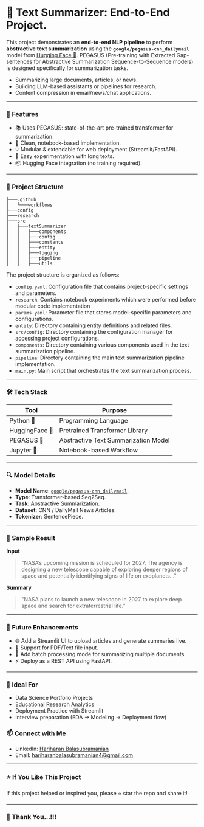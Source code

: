 # 📰 Text Summarizer: End-to-End Project.

This project demonstrates an **end-to-end NLP pipeline** to perform **abstractive text summarization** using the **`google/pegasus-cnn_dailymail`** model from [Hugging Face 🤗](https://huggingface.co/google/pegasus-cnn_dailymail). PEGASUS (Pre-training with Extracted Gap-sentences for Abstractive Summarization Sequence-to-Sequence models) is designed specifically for summarization tasks.

- Summarizing large documents, articles, or news.
- Building LLM-based assistants or pipelines for research.
- Content compression in email/news/chat applications.

---

### 🚀 Features

- 📚 Uses PEGASUS: state-of-the-art pre-trained transformer for summarization.
- 🔧 Clean, notebook-based implementation.
- 💡 Modular & extendable for web deployment (Streamlit/FastAPI).
- 🧪 Easy experimentation with long texts.
- 📦 Hugging Face integration (no training required).

---

### 📁 Project Structure
```
├───.github
│   └───workflows
├───config
├───research
├───src
│   ├───textSummarizer
│   │   ├───components
│   │   ├───config
│   │   ├───constants
│   │   ├───entity
│   │   ├───logging
│   │   ├───pipeline
│   │   ├───utils
```

The project structure is organized as follows:

- ```config.yaml```: Configuration file that contains project-specific settings and parameters.
- ```research```: Contains notebook experiments which were performed before modular code implementation
- ```params.yaml```: Parameter file that stores model-specific parameters and configurations.
- ```entity```: Directory containing entity definitions and related files.
- ```src/config```: Directory containing the configuration manager for accessing project configurations.
- ```components```: Directory containing various components used in the text summarization pipeline.
- ```pipeline```: Directory containing the main text summarization pipeline implementation.
- ```main.py```: Main script that orchestrates the text summarization process.

---

### 🛠️ Tech Stack

| Tool           | Purpose                                |
|----------------|----------------------------------------|
| Python 🐍       | Programming Language                   |
| HuggingFace 🤗  | Pretrained Transformer Library         |
| PEGASUS 🧠       | Abstractive Text Summarization Model   |
| Jupyter 📒      | Notebook-based Workflow                |

---

### 🔍 Model Details

- **Model Name**: [`google/pegasus-cnn_dailymail`](https://huggingface.co/google/pegasus-cnn_dailymail).
- **Type**: Transformer-based Seq2Seq.
- **Task**: Abstractive Summarization.
- **Dataset**: CNN / DailyMail News Articles.
- **Tokenizer**: SentencePiece.

---


### 📌 Sample Result

**Input**
> "NASA’s upcoming mission is scheduled for 2027. The agency is designing a new telescope capable of exploring deeper regions of space and potentially identifying signs of life on exoplanets..."

**Summary**
> "NASA plans to launch a new telescope in 2027 to explore deep space and search for extraterrestrial life."

---

### 🔮 Future Enhancements

- 🌐 Add a Streamlit UI to upload articles and generate summaries live.
- 📁 Support for PDF/Text file input.
- 🧾 Add batch processing mode for summarizing multiple documents.
- ⚡ Deploy as a REST API using FastAPI.


---

### 🙌 Ideal For
- Data Science Portfolio Projects
- Educational Research Analytics
- Deployment Practice with Streamlit
- Interview preparation (EDA → Modeling → Deployment flow)

### 📫 Connect with Me

- LinkedIn: [Hariharan Balasubramanian](https://www.linkedin.com/in/hariharan-balasubramanian97)
- Email: hariharanbalasubramanian4@gmail.com

---

### ⭐ If You Like This Project
If this project helped or inspired you, please ⭐ star the repo and share it!


---


### 🙏 Thank You...!!!
